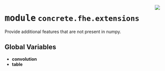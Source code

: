 <!-- markdownlint-disable -->

<a href="../../../../concrete-ml/.venv/lib/python3.9/site-packages/concrete/fhe/extensions/__init__.py#L0"><img align="right" style="float:right;" src="https://img.shields.io/badge/-source-cccccc?style=flat-square"></a>

# <kbd>module</kbd> `concrete.fhe.extensions`
Provide additional features that are not present in numpy. 

**Global Variables**
---------------
- **convolution**
- **table**


